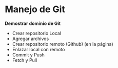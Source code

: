 # Manejo de Git

**Demostrar dominio de Git**

- Crear repositorio Local
- Agregar archivos
- Crear repositorio remoto (Github) (en la página)
- Enlazar local con remoto
- Commit y Push
- Fetch y Pull
